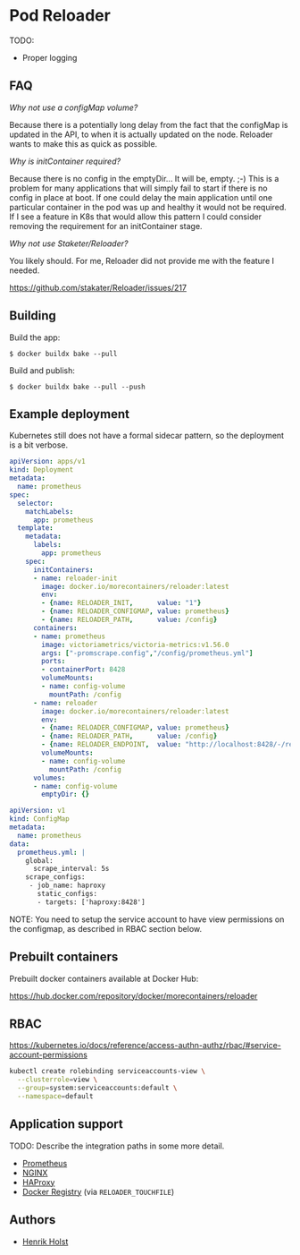 # Pod Reloader

TODO:

* Proper logging

## FAQ

*Why not use a configMap volume?*

Because there is a potentially long delay from the fact that the configMap is updated in the API,
to when it is actually updated on the node.  Reloader wants to make this as quick as possible.

*Why is initContainer required?*

Because there is no config in the emptyDir... It will be, empty. ;-)
This is a problem for many applications that will simply fail to start if there
is no config in place at boot. If one could delay the main application until
one particular container in the pod was up and healthy it would not be required.
If I see a feature in K8s that would allow this pattern I could consider removing
the requirement for an initContainer stage.

*Why not use Staketer/Reloader?*

You likely should.  For me, Reloader did not provide me with the feature I needed.

https://github.com/stakater/Reloader/issues/217

## Building

Build the app:

```
$ docker buildx bake --pull
```

Build and publish:

```
$ docker buildx bake --pull --push
```

## Example deployment

Kubernetes still does not have a formal sidecar pattern,
so the deployment is a bit verbose.

```yaml
apiVersion: apps/v1
kind: Deployment
metadata:
  name: prometheus
spec:
  selector:
    matchLabels:
      app: prometheus
  template:
    metadata:
      labels:
        app: prometheus
    spec:
      initContainers:
      - name: reloader-init
        image: docker.io/morecontainers/reloader:latest
        env:
        - {name: RELOADER_INIT,      value: "1"}
        - {name: RELOADER_CONFIGMAP, value: prometheus}
        - {name: RELOADER_PATH,      value: /config}
      containers:
      - name: prometheus
        image: victoriametrics/victoria-metrics:v1.56.0
        args: ["-promscrape.config","/config/prometheus.yml"]
        ports:
        - containerPort: 8428
        volumeMounts:
        - name: config-volume
          mountPath: /config
      - name: reloader
        image: docker.io/morecontainers/reloader:latest
        env:
        - {name: RELOADER_CONFIGMAP, value: prometheus}
        - {name: RELOADER_PATH,      value: /config}
        - {name: RELOADER_ENDPOINT,  value: "http://localhost:8428/-/reload"}
        volumeMounts:
        - name: config-volume
          mountPath: /config
      volumes:
      - name: config-volume
        emptyDir: {}
```

```yaml
apiVersion: v1
kind: ConfigMap
metadata:
  name: prometheus
data:
  prometheus.yml: |
    global:
      scrape_interval: 5s
    scrape_configs:
     - job_name: haproxy
       static_configs:
       - targets: ['haproxy:8428']
```

NOTE:  You need to setup the service account to have view permissions on the configmap,
as described in RBAC section below.

## Prebuilt containers

Prebuilt docker containers available at Docker Hub:

https://hub.docker.com/repository/docker/morecontainers/reloader

## RBAC

https://kubernetes.io/docs/reference/access-authn-authz/rbac/#service-account-permissions

```sh
kubectl create rolebinding serviceaccounts-view \
  --clusterrole=view \
  --group=system:serviceaccounts:default \
  --namespace=default
```

## Application support

TODO: Describe the integration paths in some more detail.

* [Prometheus](https://github.com/prometheus/prometheus/issues/1572)
* [NGINX](https://www.nginx.com/resources/wiki/start/topics/tutorials/commandline/)
* [HAProxy](https://www.haproxy.com/blog/haproxy-process-management/)
* [Docker Registry](https://docs.docker.com/registry/) (via `RELOADER_TOUCHFILE`)

## Authors

* [Henrik Holst](mailto:hholst80@gmail.com)
